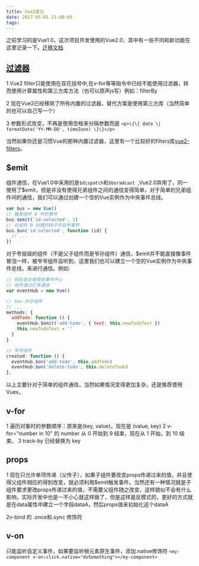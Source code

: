 ```yaml
---
title: Vue2变化
date: 2017-05-01 21:09:03
tags:
---
```


之前学习的是Vue1.0，这次项目开发使用的Vue2.0，其中有一些不同和新功能在这里记录一下。[迁移文档](http://cn.vuejs.org/v2/guide/migration.html)
<!--more-->

## [过滤器](https://cn.vuejs.org/v2/guide/migration.html#过滤器)

1 Vue2 filter只能使用在双花括号中,在v-for等等指令中已经不能使用过滤器，转而使用计算属性和第三方库方法（也可以原声js写）例如：filterBy

2 现在Vue2已经移除了所有内置的过滤器，替代方案是使用第三方库（当然简单的也可以自己写一个）

3 参数形式改变，不再是使用空格来分隔参数而是
`<p>\{\{ date \| formatDate('YY-MM-DD', timeZone) \}\}</p>`

当然如果你还是习惯Vue的那种内置过滤器，这里有一个比较好的filters库[vue2-filters](https://github.com/freearhey/vue2-filters)。

## $emit

组件通信，在Vue1.0中采用的是`$dispatch`和`$boradcast `,Vue2.0弃用了，同一使用了$emit，但是并没有使得兄弟组件之间的通信变得简单，对于简单的兄弟组件间的通信，我们可以通过创建一个空的Vue实例作为中央事件总线。

```js
var bus = new Vue()
// 触发组件 A 中的事件
bus.$emit('id-selected', 1)
// 在组件 B 创建的钩子中监听事件
bus.$on('id-selected', function (id) {
  // ...
})
```

对于夸层级的组件（不是父子组件而是爷孙组件）通信，$emit并不能直接像事件冒泡一样，被爷爷组件监听到，这里我们也可以建立一个空的Vue实例作为中央事件总线，来进行通信。例如:

```js
// 将在各处使用该事件中心
// 组件通过它来通信
var eventHub = new Vue()
```

```js
// Son 孙子组件
// ...
methods: {
  addTodo: function () {
    eventHub.$emit('add-todo', { text: this.newTodoText })
    this.newTodoText = ''
  }
}
```

```js
// 爷爷组件
created: function () {
  eventHub.$on('add-todo', this.addTodo)
  eventHub.$on('delete-todo', this.deleteTodo)
},
```

以上主要针对于简单的组件通信，当然如果情况变得更加复杂，还是推荐使用Vuex。

## v-for
1 遍历对象时的参数顺序：原来是(key, value)，现在是 (value, key)
2 v-for="number in 10" 的 number 从 0 开始到 9 结束，现在从 1 开始，到 10 结束。
3 track-by 已经替换为 key

## props
1 现在只允许单项传递（父传子），如果子组件要改变props传递过来的值，并且使得父组件相应的得到改变，就必须利用$emit触发事件。当然还有一种情况就是子组件要求更改props传递过来的值，不需要父组件随之改变，这样貌似不会有什么影响，实际开发中也是一不小心就这样做了，但是这样是反模式的，更好的方式就是在data属性中建立一个字段dataA，然后props值来初始化这个dataA

2v-bind 的 .once和.sync 修饰符 

## v-on 
只能监听自定义事件，如果要监听根元素原生事件，添加.native修饰符
`<my-component v-on:click.native="doSomething"></my-component>`

